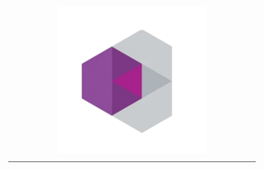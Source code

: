  <p align="center">
 <img src="./images/kir_standalone_logo.png" alt="drawing" width="300"/>
 </p> 

<!--- check -->

---